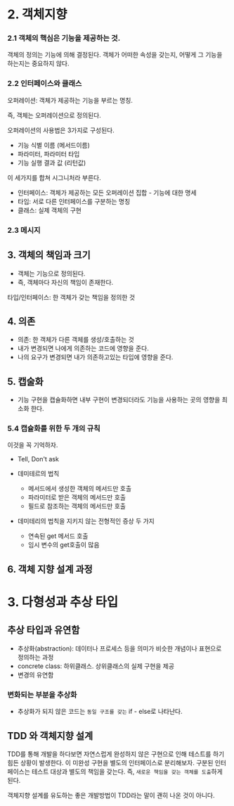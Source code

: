 # 2. 객체지향

### 2.1 객체의 핵심은 기능을 제공하는 것.

객체의 정의는 기능에 의해 결정된다. 객체가 어떠한 속성을 갖는지, 어떻게 그 기능을 하는지는 중요하지 않다.

### 2.2 인터페이스와 클래스

오퍼레이션: 객체가 제공하는 기능을 부르는 명칭.

즉, 객체는 오퍼레이션으로 정의된다.

오퍼레이션의 사용법은 3가지로 구성된다.

- 기능 식별 이름 (메서드이름)
- 파라미터, 파라미터 타입
- 기능 실행 결과 값 (리턴값)

이 세가지를 합쳐 시그니처라 부른다.

- 인터페이스: 객체가 제공하는 모든 오퍼레이션 집합 - 기능에 대한 명세
- 타입: 서로 다른 인터페이스를 구분하는 명칭
- 클래스: 실제 객체의 구현

### 2.3 메시지

## 3. 객체의 책임과 크기

- 객체는 기능으로 정의된다.
- 즉, 객체마다 자신의 책임이 존재한다.

타입/인터페이스: 한 객체가 갖는 책임을 정의한 것

## 4. 의존

- 의존: 한 객체가 다른 객체를 생성/호출하는 것
- 내가 변경되면 나에게 의존하는 코드에 영향을 준다.
- 나의 요구가 변경되면 내가 의존하고있는 타입에 영향을 준다.

## 5. 캡술화

- 기능 구현을 캡슐화하면 내부 구현이 변경되더라도 기능을 사용하는 곳의 영향을 최소화 한다.

### 5.4 캡슐화를 위한 두 개의 규칙

이것을 꼭 기억하자.

- Tell, Don't ask
- 데미테르의 법칙
  - 메서드에서 생성한 객체의 메서드만 호출
  - 파라미터로 받은 객체의 메서드만 호출
  - 필드로 참조하는 객체의 메서드만 호출
  
- 데미테리의 법칙을 지키지 않는 전형적인 증상 두 가지
  - 연속된 get 메서드 호출
  - 임시 변수의 get호출이 많음


## 6. 객체 지향 설계 과정

# 3. 다형성과 추상 타입

## 추상 타입과 유연함

- 추상화(abstraction): 데이터나 프로세스 등을 의미가 비슷한 개념이나 표현으로 정의하는 과정
- concrete  class: 하위클래스. 상위클래스의 실제 구현을 제공
- 변경의 유연함

### 변화되는 부분을 추상화

- 추상화가 되지 않은 코드는 `동일 구조를 갖는` if - else로 나타난다.

## TDD 와 객체지향 설계

TDD를 통해 개발을 하다보면 자연스럽게 완성하지 않은 구현으로 인해 테스트를 하기 힘든 상황이 발생한다. 이 미완성 구현을 별도의 인터페이스로 분리해보자.  구분된 인터페이스는 테스트 대상과 별도의 책임을 갖는다. 즉, `새로운 책임을 갖는 객체를 도출`하게 된다.

객체지향 설계를 유도하는 좋은 개발방법이 TDD라는 말이 괜히 나온 것이 아니다.